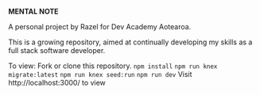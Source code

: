 **MENTAL NOTE**

A personal project by Razel for Dev Academy Aotearoa.

This is a growing repository, aimed at continually developing my skills as a full stack software developer.

To view:
Fork or clone this repository.
`npm install`
`npm run knex migrate:latest`
`npm run knex seed:run`
`npm run dev`
Visit http://localhost:3000/ to view
